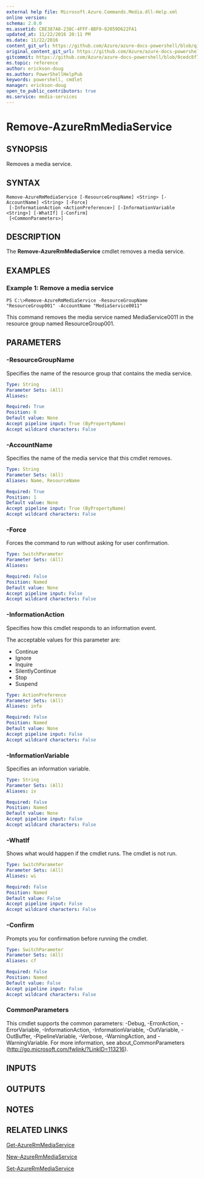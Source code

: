 ```yaml
---
external help file: Microsoft.Azure.Commands.Media.dll-Help.xml
online version:
schema: 2.0.0
ms.assetid: CBE387A8-238C-4FFF-8BF0-82059D622FA1
updated_at: 11/22/2016 20:11 PM
ms.date: 11/22/2016
content_git_url: https://github.com/Azure/azure-docs-powershell/blob/qinezh-conceptual/azureps-cmdlets-docs/ResourceManager/AzureRM.Media/v0.2.0/Remove-AzureRmMediaService.md
original_content_git_url: https://github.com/Azure/azure-docs-powershell/blob/qinezh-conceptual/azureps-cmdlets-docs/ResourceManager/AzureRM.Media/v0.2.0/Remove-AzureRmMediaService.md
gitcommit: https://github.com/Azure/azure-docs-powershell/blob/0cedc8f73bc96cf5ac4c69144e17b3de601fd3cc
ms.topic: reference
author: erickson-doug
ms.author: PowerShellHelpPub
keywords: powershell, cmdlet
manager: erickson-doug
open_to_public_contributors: true
ms.service: media-services
---
```


# Remove-AzureRmMediaService

## SYNOPSIS
Removes a media service.

## SYNTAX

```
Remove-AzureRmMediaService [-ResourceGroupName] <String> [-AccountName] <String> [-Force]
 [-InformationAction <ActionPreference>] [-InformationVariable <String>] [-WhatIf] [-Confirm]
 [<CommonParameters>]
```

## DESCRIPTION
The **Remove-AzureRmMediaService** cmdlet removes a media service.

## EXAMPLES

### Example 1: Remove a media service
```
PS C:\>Remove-AzureRmMediaService -ResourceGroupName "ResourceGroup001" -AccountName "MediaService0011"
```

This command removes the media service named MediaService0011 in the resource group named ResourceGroup001.

## PARAMETERS

### -ResourceGroupName
Specifies the name of the resource group that contains the media service.

```yaml
Type: String
Parameter Sets: (All)
Aliases: 

Required: True
Position: 0
Default value: None
Accept pipeline input: True (ByPropertyName)
Accept wildcard characters: False
```

### -AccountName
Specifies the name of the media service that this cmdlet removes.

```yaml
Type: String
Parameter Sets: (All)
Aliases: Name, ResourceName

Required: True
Position: 1
Default value: None
Accept pipeline input: True (ByPropertyName)
Accept wildcard characters: False
```

### -Force
Forces the command to run without asking for user confirmation.

```yaml
Type: SwitchParameter
Parameter Sets: (All)
Aliases: 

Required: False
Position: Named
Default value: None
Accept pipeline input: False
Accept wildcard characters: False
```

### -InformationAction
Specifies how this cmdlet responds to an information event.

The acceptable values for this parameter are:

- Continue
- Ignore
- Inquire
- SilentlyContinue
- Stop
- Suspend

```yaml
Type: ActionPreference
Parameter Sets: (All)
Aliases: infa

Required: False
Position: Named
Default value: None
Accept pipeline input: False
Accept wildcard characters: False
```

### -InformationVariable
Specifies an information variable.

```yaml
Type: String
Parameter Sets: (All)
Aliases: iv

Required: False
Position: Named
Default value: None
Accept pipeline input: False
Accept wildcard characters: False
```

### -WhatIf
Shows what would happen if the cmdlet runs.
The cmdlet is not run.

```yaml
Type: SwitchParameter
Parameter Sets: (All)
Aliases: wi

Required: False
Position: Named
Default value: False
Accept pipeline input: False
Accept wildcard characters: False
```

### -Confirm
Prompts you for confirmation before running the cmdlet.

```yaml
Type: SwitchParameter
Parameter Sets: (All)
Aliases: cf

Required: False
Position: Named
Default value: False
Accept pipeline input: False
Accept wildcard characters: False
```

### CommonParameters
This cmdlet supports the common parameters: -Debug, -ErrorAction, -ErrorVariable, -InformationAction, -InformationVariable, -OutVariable, -OutBuffer, -PipelineVariable, -Verbose, -WarningAction, and -WarningVariable. For more information, see about_CommonParameters (http://go.microsoft.com/fwlink/?LinkID=113216).

## INPUTS

## OUTPUTS

## NOTES

## RELATED LINKS

[Get-AzureRmMediaService](./Get-AzureRmMediaService.md)

[New-AzureRmMediaService](./New-AzureRmMediaService.md)

[Set-AzureRmMediaService](./Set-AzureRmMediaService.md)

